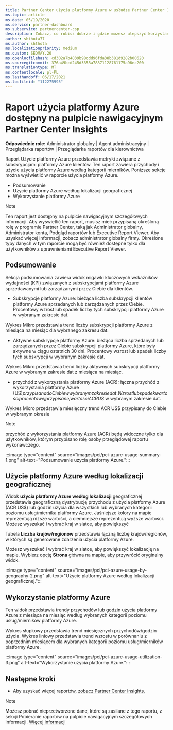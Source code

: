 ```yaml
---
title: Partner Center użycia platformy Azure w usłudze Partner Center Insights
ms.topic: article
ms.date: 05/19/2020
ms.service: partner-dashboard
ms.subservice: partnercenter-csp
description: Zobacz, co robisz dobrze i gdzie możesz ulepszyć korzystanie z subskrypcji platformy Azure, które sprzedajesz lub zarządzasz dla swoich klientów.
author: shthota77
ms.author: shthota
ms.localizationpriority: medium
ms.custom: SEOMAY.20
ms.openlocfilehash: cd302a7b4839b98cdd96fda38b381d9282b00620
ms.sourcegitcommit: 376a49bcd245d3358a78871128761175a96ec200
ms.translationtype: MT
ms.contentlocale: pl-PL
ms.lasthandoff: 06/17/2021
ms.locfileid: "112275995"
---
```

# <a name="azure-usage-report-available-from-the-partner-center-insights-dashboard"></a>Raport użycia platformy Azure dostępny na pulpicie nawigacyjnym Partner Center Insights

**Odpowiednie role:** Administrator globalny | Agent administracyjny | Przeglądarka raportów | Przeglądarka raportów dla kierownictwa

Raport Użycie platformy Azure przedstawia metryki związane z subskrypcjami platformy Azure klientów. Ten raport zawiera przychody i użycie użycia platformy Azure według kategorii mierników. Poniższe sekcje można wyświetlić w raporcie użycia platformy Azure.

- Podsumowanie
- Użycie platformy Azure według lokalizacji geograficznej
- Wykorzystanie platformy Azure

 > [!NOTE]
 > Ten raport jest dostępny na pulpicie nawigacyjnym szczegółowych informacji. Aby wyświetlić ten raport, musisz mieć przypisaną określoną rolę w programie Partner Center, taką jak Administrator globalny, Administrator konta, Podgląd raportów lub Executive Report Viewer. Aby uzyskać więcej informacji, zobacz administrator globalny firmy. Określone typy danych w tym raporcie mogą być również dostępne tylko dla użytkowników z uprawnieniami Executive Report Viewer.

## <a name="summary"></a>Podsumowanie

Sekcja podsumowania zawiera widok migawki kluczowych wskaźników wydajności (KPI) związanych z subskrypcjami platformy Azure sprzedawanymi lub zarządzanymi przez Ciebie dla klientów.  

- Subskrypcje platformy Azure: bieżąca liczba subskrypcji klientów platformy Azure sprzedanych lub zarządzanych przez Ciebie.
Procentowy wzrost lub spadek liczby tych subskrypcji platformy Azure w wybranym zakresie dat.

Wykres Mikro przedstawia trend liczby subskrypcji platformy Azure z miesiąca na miesiąc dla wybranego zakresu dat.
- Aktywne subskrypcje platformy Azure: bieżąca liczba sprzedanych lub zarządzanych przez Ciebie subskrypcji platformy Azure, które były aktywne w ciągu ostatnich 30 dni.
Procentowy wzrost lub spadek liczby tych subskrypcji w wybranym zakresie dat.

Wykres Mikro przedstawia trend liczby aktywnych subskrypcji platformy Azure w wybranym zakresie dat z miesiąca na miesiąc.

- przychód z wykorzystania platformy Azure (ACR): łączna przychód z wykorzystania platformy Azure (US$) przypisana do Ciebie w wybranym zakresie dat.
Wzrost lub spadek wartości procentowej przypisanej wartości ACR US$ w wybranym zakresie dat. 

Wykres Micro przedstawia miesięczny trend ACR US$ przypisany do Ciebie w wybranym okresie


> [!NOTE]
 > przychód z wykorzystania platformy Azure (ACR) będą widoczne tylko dla użytkowników, którym przypisano rolę osoby przeglądowej raportu wykonawczego.

:::image type="content" source="images/pci/pci-azure-usage-summary-1.png" alt-text="Podsumowanie użycia platformy Azure.":::

## <a name="azure-usage-by-geography"></a>Użycie platformy Azure według lokalizacji geograficznej

Widok **użycia platformy Azure według lokalizacji** geograficznej przedstawia geograficzną dystrybucję przychodu z użycia platformy Azure (ACR US$) lub godzin użycia dla wszystkich lub wybranych kategorii poziomu usług/miernika platformy Azure. Jaśniejsze kolory na mapie reprezentują niższe wartości, a ciemniejsze reprezentują wyższe wartości. Możesz wyszukać i wybrać kraj w siatce, aby powiększyć 

Tabela **Liczba krajów/regionów** przedstawia łączną liczbę krajów/regionów, w których są generowane zdarzenia użycia platformy Azure.

Możesz wyszukać i wybrać kraj w siatce, aby powiększyć lokalizację na mapie. Wybierz opcję **Strona** główna na mapie, aby przywrócić oryginalny widok.

:::image type="content" source="images/pci/pci-azure-usage-by-geography-2.png" alt-text="Użycie platformy Azure według lokalizacji geograficznej.":::

## <a name="azure-utilization"></a>Wykorzystanie platformy Azure

Ten widok przedstawia trendy przychodów lub godzin użycia platformy Azure z miesiąca na miesiąc według wybranych kategorii poziomu usług/mierników platformy Azure. 

Wykres słupkowy przedstawia trend miesięcznych przychodów/godzin użycia. Wykres liniowy przedstawia trend wzrostu w porównaniu z poprzednim miesiącem dla wybranych kategorii poziomu usług/mierników platformy Azure.

:::image type="content" source="images/pci/pci-azure-usage-utilization-3.png" alt-text="Wykorzystanie użycia platformy Azure.":::

## <a name="next-steps"></a>Następne kroki

- Aby uzyskać więcej raportów, [zobacz Partner Center Insights.](partner-center-insights.md)

>[!NOTE] 
> Możesz pobrać nieprzetworzone dane, które są zasilane z tego raportu, z sekcji Pobieranie raportów na pulpicie nawigacyjnym szczegółowych informacji. [Więcej informacji](pci-download-reports.md) 
